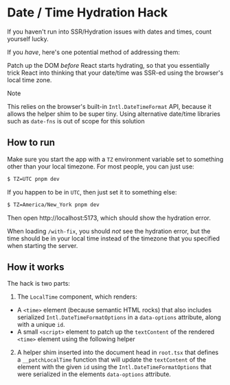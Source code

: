 # Date / Time Hydration Hack

If you haven't run into SSR/Hydration issues with dates and times, count yourself lucky.

If you _have_, here's one potential method of addressing them:

Patch up the DOM _before_ React starts hydrating, so that you essentially trick
React into thinking that your date/time was SSR-ed using the browser's local
time zone.

> [!NOTE]
> This relies on the browser's built-in `Intl.DateTimeFormat` API, because it
> allows the helper shim to be super tiny. Using alternative date/time libraries
> such as `date-fns` is out of scope for this solution

## How to run

Make sure you start the app with a `TZ` environment variable set to something
other than your local timezone. For most people, you can just use:

```sh
$ TZ=UTC pnpm dev
```

If you happen to be in `UTC`, then just set it to something else:

```sh
$ TZ=America/New_York pnpm dev
```

Then open http://localhost:5173, which should show the hydration error.

When loading `/with-fix`, you should _not_ see the hydration error, but the
time should be in your local time instead of the timezone that you specified when starting the server.

## How it works

The hack is two parts:

1. The `LocalTime` component, which renders:
  - A `<time>` element (because semantic HTML rocks) that also includes serialized `Intl.DateTimeFormatOptions` in a `data-options` attribute, along with a unique `id`.
  - A small `<script>` element to patch up the `textContent` of the rendered `<time>` element using the following helper

2. A helper shim inserted into the document head in `root.tsx` that defines a `__patchLocalTime` function that will update the `textContent` of the element with the given `id` using the `Intl.DateTimeFormatOptions` that were serialized in the elements `data-options` attribute.
